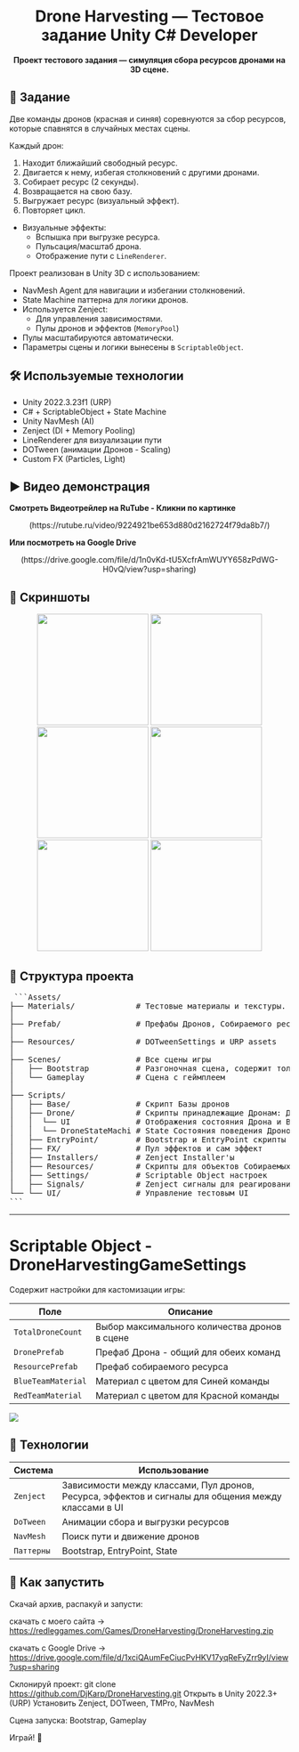 <h1 align="center">Drone Harvesting — Тестовое задание Unity C# Developer</h1>

<p align="center">
  <b>Проект тестового задания — симуляция сбора ресурсов дронами на 3D сцене.</b>
</p>
<p align="center">

## 🎯 Задание

Две команды дронов (красная и синяя) соревнуются за сбор ресурсов, которые спавнятся в случайных местах сцены.

Каждый дрон:
1. Находит ближайший свободный ресурс.
2. Двигается к нему, избегая столкновений с другими дронами.
3. Собирает ресурс (2 секунды).
4. Возвращается на свою базу.
5. Выгружает ресурс (визуальный эффект).
6. Повторяет цикл.

- Визуальные эффекты:
  - Вспышка при выгрузке ресурса.
  - Пульсация/масштаб дрона.
  - Отображение пути с `LineRenderer`.

Проект реализован в Unity 3D с использованием:
- NavMesh Agent для навигации и избегании столкновений.
- State Machine паттерна для логики дронов.
- Используется Zenject:
  - Для управления зависимостями.
  - Пулы дронов и эффектов (`MemoryPool`)
- Пулы масштабируются автоматически.
- Параметры сцены и логики вынесены в `ScriptableObject`.

## 🛠 Используемые технологии

- Unity 2022.3.23f1 (URP)
- C# + ScriptableObject + State Machine
- Unity NavMesh (AI)
- Zenject (DI + Memory Pooling)
- LineRenderer для визуализации пути
- DOTween (анимации Дронов - Scaling)
- Custom FX (Particles, Light)


## ▶️ Видео демонстрация

<p align="Left">  
<b>Смотреть Видеотрейлер на RuTube - Кликни по картинке</b><br/>
</p>
<p align="center">
(https://rutube.ru/video/9224921be653d880d2162724f79da8b7/)   
</p>

<p align="Left">  
<b>Или посмотреть на Google Drive</b><br/>
</p>
<p align="center">
(https://drive.google.com/file/d/1n0vKd-tU5XcfrAmWUYY658zPdWG-H0vQ/view?usp=sharing)


## 🎥 Скриншоты
<p align="center">
  <img src="https://redleggames.com/Games/DroneHarvesting/1920/Screen_01.png" width="200"/>
  <img src="https://redleggames.com/Games/DroneHarvesting/1920/Screen_02.png" width="200"/>
  <img src="https://redleggames.com/Games/DroneHarvesting/1920/Screen_03.png" width="200"/>
  <img src="https://redleggames.com/Games/DroneHarvesting/1920/Screen_04.png" width="200"/>
  <img src="https://redleggames.com/Games/DroneHarvesting/1920/Screen_05.png" width="200"/>
  <img src="https://redleggames.com/Games/DroneHarvesting/1920/Screen_06.png" width="200"/>
</p>


## 📁 Структура проекта
<pre> ```Assets/
├── Materials/             # Тестовые материалы и текстуры. QuickOutline материалы.
│
├── Prefab/                # Префабы Дронов, Собираемого ресурса и эффекта выгрузки. А также DroneHarvestingGameSettings - настройки игры (подробности чуть ниже)
│
├── Resources/             # DOTweenSettings и URP assets
│
├── Scenes/                # Все сцены игры 
│   ├── Bootstrap          # Разгоночная сцена, содержит только загрузочный экран, с неё запускаются все остальные сцены
│   └── Gameplay           # Сцена с геймплеем
│
├── Scripts/
│   ├── Base/              # Скрипт Базы дронов
│   ├── Drone/             # Скрипты принадлежащие Дронам: Данные, Пул дронов, Сервис создания и удаления, Выбор внешнего вида от команды
│   │  └── UI              # Отображения состояния Дрона и Выделение Дрона
│   │  └── DroneStateMachi # State Состояния поведения Дронов
│   ├── EntryPoint/        # Bootstrap и EntryPoint скрипты
│   ├── FX/                # Пул эффектов и сам эффект
│   ├── Installers/        # Zenject Installer'ы
│   ├── Resources/         # Скрипты для объектов Собираемых ресурсов и их пула
│   ├── Settings/          # Scriptable Object настроек
│   ├── Signals/           # Zenject сигналы для реагирования на тустовый UI, для примера
└── └── UI/                # Управление тестовым UI
``` </pre>
---

# Scriptable Object - DroneHarvestingGameSettings
Содержит настройки для кастомизации игры:

| Поле                    | Описание                                      |
|-------------------------|-----------------------------------------------|
| `TotalDroneCount`       | Выбор максимального количества дронов в сцене |
| `DronePrefab`           | Префаб Дрона - общий для обеих команд         |
| `ResourcePrefab`        | Префаб собираемого ресурса                    |
| `BlueTeamMaterial`      | Материал с цветом для Синей команды           |
| `RedTeamMaterial`       | Материал с цветом для Красной команды         |

<img src="https://redleggames.com/Games/DroneHarvesting/DroneHarvestingGameSettings.png"/>

## 🧪 Технологии

| Система         | Использование                                                                                       |
|-----------------|-----------------------------------------------------------------------------------------------------|
| `Zenject`       | Зависимости между классами, Пул дронов, Ресурса, эффектов и сигналы для общения между классами в UI |
| `DoTween`       | Анимации сбора и выгрузки ресурсов                                                                  |
| `NavMesh`       | Поиск пути и движение дронов                                                                        |
| `Паттерны`      | Bootstrap, EntryPoint, State                                                                        |


## 🧾 Как запустить

Скачай архив, распакуй и запусти:

скачать с моего сайта -> 
https://redleggames.com/Games/DroneHarvesting/DroneHarvesting.zip

скачать с Google Drive -> 
https://drive.google.com/file/d/1xciQAumFeCiucPvHKV17yqReFyZrr9yI/view?usp=sharing


Склонируй проект:
git clone https://github.com/DjKarp/DroneHarvesting.git
Открыть в Unity 2022.3+ (URP)
Установить Zenject, DOTween, TMPro, NavMesh

Сцена запуска: Bootstrap, Gameplay

Играй! 🎉
